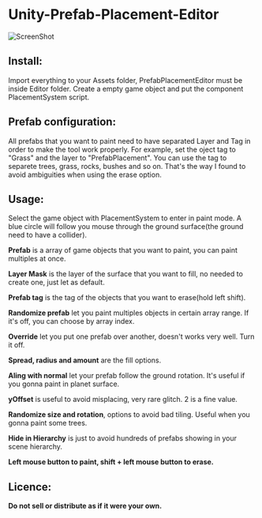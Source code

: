 # Unity-Prefab-Placement-Editor

![ScreenShot](https://i.imgur.com/1NWvEeg.png)

## Install:

Import everything to your Assets folder, PrefabPlacementEditor must be inside Editor folder.
Create a empty game object and put the component PlacementSystem script.

## Prefab configuration:

All prefabs that you want to paint need to have separated Layer and Tag in order to make the tool work properly. For example, set the oject tag to "Grass" and the layer to "PrefabPlacement". You can use the tag to separete trees, grass, rocks, bushes and so on. That's the way I found to avoid ambiguities when using the erase option.

## Usage:

Select the game object with PlacementSystem to enter in paint mode. A blue circle will follow you mouse through the ground surface(the ground need to have a collider).

**Prefab** is a array of game objects that you want to paint, you can paint multiples at once.

**Layer Mask** is the layer of the surface that you want to fill, no needed to create one, just let as default.

**Prefab tag** is the tag of the objects that you want to erase(hold left shift).

**Randomize prefab** let you paint multiples objects in certain array range. If it's off, you can choose by array index.

**Override** let you put one prefab over another, doesn't works very well. Turn it off.

**Spread, radius and amount** are the fill options. 

**Aling with normal** let your prefab follow the ground rotation. It's useful if you gonna paint in planet surface.

**yOffset** is useful to avoid misplacing, very rare glitch. 2 is a fine value.

**Randomize size and rotation**, options to avoid bad tiling. Useful when you gonna paint some trees.

**Hide in Hierarchy** is just to avoid hundreds of prefabs showing in your scene hierarchy.

**Left mouse button to paint, shift + left mouse button to erase.**

## Licence:

**Do not sell or distribute as if it were your own.**



